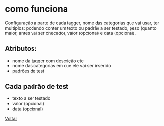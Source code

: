 # como funciona
Configuração a parte de cada tagger, nome das categorias que vai usar, ter multiplos: podendo conter um texto ou padrão a ser testado, peso (quanto maior, antes vai ser checado), valor (opcional) e data (opcional).  

## Atributos:
* nome da tagger com descrição etc
* nome das categorias em que ele vai ser inserido
* padrões de test

## Cada padrão de test
* texto a ser testado
* valor (opcional)
* data (opcional)

[Voltar](README.md)  
